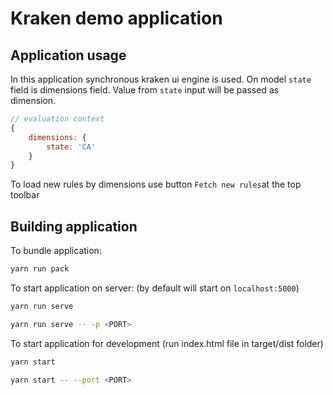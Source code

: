 # Kraken demo application

## Application usage
In this application synchronous kraken ui engine is used. 
On model `state` field is dimensions field. Value from `state` input will be passed as dimension.

```javascript
// evaluation context
{
    dimensions: {
        state: 'CA'
    }
}
```

To load new rules by dimensions use button `Fetch new rules`at the top toolbar

## Building application

To bundle application:
```bash
yarn run pack
```

To start application on server: (by default will start on `localhost:5000`)
```bash
yarn run serve
```
```bash
yarn run serve -- -p <PORT>
```

To start application for development (run index.html file in target/dist folder)
```bash
yarn start
```
```bash
yarn start -- --port <PORT>
```

